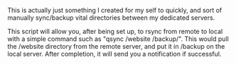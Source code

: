 This is actually just something I created for my self to quickly, and sort of manually sync/backup vital directories between my dedicated servers.

This script will allow you, after being set up, to rsync from remote to local with a simple command such as "qsync /website /backup/". This would pull the /website directory from the remote server, and put it in /backup on the local server. After completion, it will send you a notification if successful.
